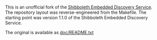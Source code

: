 This is an unofficial fork of the
[Shibboleth Embedded Discovery Service](http://git.shibboleth.net/view/?p=js-embedded-discovery.git;a=summary).
The repository layout
was reverse-engineered from the Makefile. The starting point was version 1.1.0 of the
Shibboleth Embedded Discovery Service.

The original is available as [doc/README.txt](doc/README.txt)
